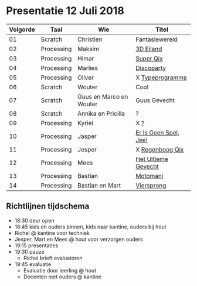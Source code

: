 # Presentatie 12 Juli 2018

Volgorde| Taal | Wie| Titel
---|------|--------|-----------
01| Scratch   | Christien | Fantasiewereld
02| Processing| Maksim | [3D Eiland](Maksim/Maksim.pde)
03| Processing| Himar| [Super Qix](Himar/Himar.pde)
04| Processing| Marlies| [Discoparty](Marlies/Marlies.pde)
05| Processing| Oliver| X [Typeprogramma](Oliver/README.md)
06| Scratch   | Wouter| Cool
07| Scratch   | Guus en Marco en Wouter| Guus Gevecht
08| Scratch   | Annika en Pricilla|?
09| Processing| Kyriel| X [?](Kyriel/README.md)
10| Processing| Jasper| [Er Is Geen Spel, Jee!](Jasper/jasper2/jasper2.pde)
11| Processing| Jesper| X [Regenboog Qix](Jesper/README.md)
12| Processing| Mees| [Het Ultieme Gevecht](Mees/koning/koning.pde)
13| Processing| Bastian| [Motomani](Bastian/motoania/motoania.pde)
14| Processing| Bastian en Mart| [Viersprong](Bastian_en_Mart/spel_viersprong_winning/spel_viersprong_winning.pde)

## Richtlijnen tijdschema

 * 18:30 deur open
 * 18:45 kids en ouders binnen, kids naar kantine, ouders bij hout
  * Richel @ kantine voor techniek
  * Jesper, Mart en Mees @ hout voor verzorgen ouders
 * 19:15 presentaties
 * 19:30 pauze
    * Richel brieft evaluatoren
 * 19:45 evaluatie
    * Evaluatie door leerling @ hout 
    * Docenten met ouders @ kantine 
